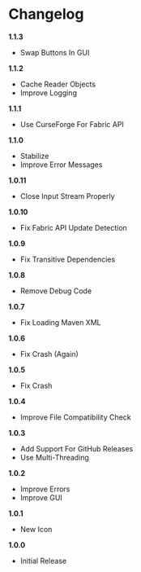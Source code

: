 # Changelog

**1.1.3**
* Swap Buttons In GUI

**1.1.2**
* Cache Reader Objects
* Improve Logging

**1.1.1**
* Use CurseForge For Fabric API

**1.1.0**
* Stabilize
* Improve Error Messages

**1.0.11**
* Close Input Stream Properly

**1.0.10**
* Fix Fabric API Update Detection

**1.0.9**
* Fix Transitive Dependencies

**1.0.8**
* Remove Debug Code

**1.0.7**
* Fix Loading Maven XML

**1.0.6**
* Fix Crash (Again)

**1.0.5**
* Fix Crash

**1.0.4**
* Improve File Compatibility Check

**1.0.3**
* Add Support For GitHub Releases
* Use Multi-Threading

**1.0.2**
* Improve Errors
* Improve GUI

**1.0.1**
* New Icon

**1.0.0**
* Initial Release
